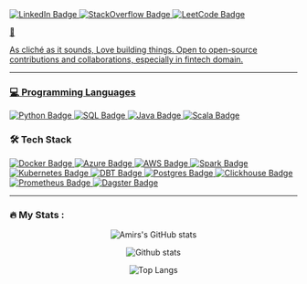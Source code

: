 <div id="badges">
    <!-- LinkedIn -->
    <a href="https://www.linkedin.com/in/amir-nazary/">
        <img src="https://img.shields.io/badge/LinkedIn-blue?style=for-the-badge&logo=linkedin&logoColor=white" alt="LinkedIn Badge"/>
    </a>
    <!-- stackoverflow -->
    <a href="https://stackoverflow.com/users/18032364/amirhossein-nazary">
        <img src="https://img.shields.io/badge/StackOverflow-orange?style=for-the-badge&logo=stackoverflow&logoColor=white" alt="StackOverflow Badge"/>
    </a>
    <!-- leetcode -->
    <a href="https://leetcode.com/ahnazary/">
        <img src="https://img.shields.io/badge/LeetCode-FFA116?style=for-the-badge&logo=leetcode&logoColor=white" alt="LeetCode Badge"/>
</div>

:wave:

As cliché as it sounds, Love building things.
Open to open-source contributions and collaborations, especially in fintech domain. 

---

### :computer: Programming Languages
<div>
    <!-- Python -->
    <a href="https://www.linkedin.com/in/amirhossein-nazary/details/skills/">
        <img src="https://img.shields.io/badge/python-3776AB?style=for-the-badge&logo=python&logoColor=white" alt="Python Badge"/>
    </a>
    <!-- SQL -->
    <a>
        <a href="https://www.linkedin.com/in/amirhossein-nazary/details/skills/">
        <img src="https://img.shields.io/badge/SQL-4479A1?style=for-the-badge&logo=amazon-dynamodb&logoColor=white" alt="SQL Badge"/>
    </a>
    <!-- Java -->
    <a href="https://www.linkedin.com/in/amirhossein-nazary/details/skills/">
        <img src="https://img.shields.io/badge/java-007396?style=for-the-badge&logo=java&logoColor=white" alt="Java Badge"/>
    </a>
    <!-- Scala -->
    <a href="https://www.linkedin.com/in/amirhossein-nazary/details/skills/">
        <img src="https://img.shields.io/badge/scala-DC322F?style=for-the-badge&logo=scala&logoColor=white" alt="Scala Badge"/>
    </a> 
</div>

### :hammer_and_wrench: Tech Stack

<div>
    <!-- Docker -->
    <a>
        <a href="https://www.linkedin.com/in/amirhossein-nazary/details/skills/">
        <img src="https://img.shields.io/badge/docker-2496ED?style=for-the-badge&logo=docker&logoColor=white" alt="Docker Badge"/>
    </a>
    <!-- azure -->
    <a href="https://www.linkedin.com/in/amirhossein-nazary/details/skills/">
        <img src="https://img.shields.io/badge/azure-0089D6?style=for-the-badge&logo=microsoft-azure&logoColor=white" alt="Azure Badge"/>
    </a>
    <!-- aws -->
    <a>
    <a href="https://www.linkedin.com/in/amirhossein-nazary/details/skills/">
        <img src="https://img.shields.io/badge/aws-232F3E?style=for-the-badge&logo=amazon-aws&logoColor=white" alt="AWS Badge"/>
    </a>
    <!-- airflow
    <a>
    <a href="https://www.linkedin.com/in/amirhossein-nazary/details/skills/">
        <img src="https://img.shields.io/badge/airflow-017CEE?style=for-the-badge&logo=apache-airflow&logoColor=white" alt="Airflow Badge"/>
    </a> -->
    <!-- spark -->
    <a>
        <a href="https://www.linkedin.com/in/amirhossein-nazary/details/skills/">
        <img src="https://img.shields.io/badge/spark-E25A1C?style=for-the-badge&logo=apache-spark&logoColor=white" alt="Spark Badge"/>
    </a>
    <!-- Terraform -->
    <!-- <a>
        <a href="https://www.linkedin.com/in/amirhossein-nazary/details/skills/">
        <img src="https://img.shields.io/badge/terraform-623CE4?style=for-the-badge&logo=terraform&logoColor=white" alt="Terraform Badge"/>
    </a> -->
    <!-- kubernetes -->
    <a>
        <a href="https://www.linkedin.com/in/amirhossein-nazary/details/skills/">
        <img src="https://img.shields.io/badge/kubernetes-326CE5?style=for-the-badge&logo=kubernetes&logoColor=white" alt="Kubernetes Badge"/>
    </a>
    <!-- kustomize -->
    <!-- <a>
        <a href="https://www.linkedin.com/in/amirhossein-nazary/details/skills/">
        <img src="https://img.shields.io/badge/kustomize-326CE5?style=for-the-badge&logo=kubernetes&logoColor=white" alt="Kustomize Badge"/>
    </a> -->
    <!-- dbt -->
    <a>
        <a href="https://www.linkedin.com/in/amirhossein-nazary/details/skills/">
        <img src="https://img.shields.io/badge/dbt-FF6600?style=for-the-badge&logo=dbt&logoColor=white" alt="DBT Badge"/>
    </a>
    <a>
    <!-- postgres -->
        <a href="https://www.linkedin.com/in/amirhossein-nazary/details/skills/">
        <img src="https://img.shields.io/badge/postgres-4169E1?style=for-the-badge&logo=postgresql&logoColor=white" alt="Postgres Badge"/>
    </a>
    <!-- clckhouse -->
    <a>
        <a href="https://www.linkedin.com/in/amirhossein-nazary/details/skills/">
        <img src="https://img.shields.io/badge/clickhouse-FF0000?style=for-the-badge&logo=clickhouse&logoColor=white" alt="Clickhouse Badge"/>
    </a>
    <!-- <a>
        <a href="https://www.linkedin.com/in/amirhossein-nazary/details/skills/"> -->
    <!-- </a>
        <a href="https://www.linkedin.com/in/amirhossein-nazary/details/skills/">
        <img src="https://img.shields.io/badge/git-F05032?style=for-the-badge&logo=git&logoColor=white" alt="Git Badge"/> -->
    <!--  GitLab CI -->
    <!-- </a>
        <a href="https://www.linkedin.com/in/amirhossein-nazary/details/skills/">
        <img src="https://img.shields.io/badge/gitlab CI-330F63?style=for-the-badge&logo=gitlab&logoColor=white" alt="GitLab CI Badge"/>
    </a> -->
    <!--  GitHub Actions -->
        <!-- <a href="https://www.linkedin.com/in/amirhossein-nazary/details/skills/">
        <img src="https://img.shields.io/badge/github actions-2088FF?style=for-the-badge&logo=github-actions&logoColor=white" alt="GitHub Actions Badge"/>
    </a> -->
    <!-- GitHub -->
    <!-- <a href="https://www.linkedin.com/in/amirhossein-nazary/details/skills/">
        <img src="https://img.shields.io/badge/github-181717?style=for-the-badge&logo=github&logoColor=white" alt="GitHub Badge"/>
    </a> -->
    <!-- GitLab -->
    <!-- <a href="https://www.linkedin.com/in/amirhossein-nazary/details/skills/">
        <img src="https://img.shields.io/badge/gitlab-FCA121?style=for-the-badge&logo=gitlab&logoColor=white" alt="GitLab Badge"/>
    </a> -->
    <!-- meltano -->
    <!-- <a>
        <a href="https://www.linkedin.com/in/amirhossein-nazary/details/skills/">
        <img src="https://img.shields.io/badge/meltano-FF6600?style=for-the-badge&logo=meltano&logoColor=white" alt="Meltano Badge"/>
    </a> -->
    <!-- cubejs -->
    <!-- <a>
        <a href="https://www.linkedin.com/in/amirhossein-nazary/details/skills/">
        <img src="https://img.shields.io/badge/cubejs-FF6600?style=for-the-badge&logo=cubejs&logoColor=white" alt="CubeJS Badge"/>
    </a> -->
    <!-- grafana -->
    <!-- <a>
        <a href="https://www.linkedin.com/in/amirhossein-nazary/details/skills/">
        <img src="https://img.shields.io/badge/grafana-F46800?style=for-the-badge&logo=grafana&logoColor=white" alt="Grafana Badge"/>
    </a> -->
    <!-- prometheus -->
    <a>
        <a href="https://www.linkedin.com/in/amirhossein-nazary/details/skills/">
        <img src="https://img.shields.io/badge/prometheus-E6522C?style=for-the-badge&logo=prometheus&logoColor=white" alt="Prometheus Badge"/>
    </a>
    <!-- Pandas -->
    <!-- <a>
        <a href="https://www.linkedin.com/in/amirhossein-nazary/details/skills/">
        <img src="https://img.shields.io/badge/pandas-150458?style=for-the-badge&logo=pandas&logoColor=white" alt="Pandas Badge"/>
    </a> -->
    <!-- Pytest -->
    <!-- <a>
        <a href="https://www.linkedin.com/in/amirhossein-nazary/details/skills/">
        <img src="https://img.shields.io/badge/pytest-0A9EDC?style=for-the-badge&logo=pytest&logoColor=white" alt="Pytest Badge"/>
    </a> -->
    <!-- jira -->
    <!-- <a>
        <a href="https://www.linkedin.com/in/amirhossein-nazary/details/skills/">
        <img src="https://img.shields.io/badge/jira-0052CC?style=for-the-badge&logo=jira&logoColor=white" alt="Jira Badge"/>
    </a> -->
    <!-- confluence -->
    <!-- <a>
        <a href="https://www.linkedin.com/in/amirhossein-nazary/details/skills/">
        <img src="https://img.shields.io/badge/confluence-172B4D?style=for-the-badge&logo=confluence&logoColor=white" alt="Confluence Badge"/>
    </a> -->
    <!-- dagster -->
    <a>
        <a href="https://www.linkedin.com/in/amirhossein-nazary/details/skills/">
        <img src="https://img.shields.io/badge/dagster-2A7ED0?style=for-the-badge&logo=dagster&logoColor=white" alt="Dagster Badge"/>
    </a>
</div>

<!-- ### :books: Libraries & Frameworks
<div>   
    <a>
    <a href="https://www.linkedin.com/in/amirhossein-nazary/details/skills/">
        <img src="https://img.shields.io/badge/python pandas-150458?style=for-the-badge&logo=pandas&logoColor=white" alt="Pandas Badge"/>
    </a>
    <a>
    <a href="https://www.linkedin.com/in/amirhossein-nazary/details/skills/">
        <img src="https://img.shields.io/badge/python boto3-569A31?style=for-the-badge&logo=amazon-aws&logoColor=white" alt="Boto3 Badge"/>
    </a>
    <a>
    <a href="https://www.linkedin.com/in/amirhossein-nazary/details/skills/">
        <img src="https://img.shields.io/badge/python numpy-013243?style=for-the-badge&logo=numpy&logoColor=white" alt="Numpy Badge"/>
    </a>
    <a>
    <a href="https://www.linkedin.com/in/amirhossein-nazary/details/skills/">
        <img src="https://img.shields.io/badge/python sqlalchemy-003B57?style=for-the-badge&logo=postgresql&logoColor=white" alt="SQLAlchemy Badge"/>
    </a>
    <a>
    <a href="https://www.linkedin.com/in/amirhossein-nazary/details/skills/">
        <img src="https://img.shields.io/badge/python sqlite3-003B57?style=for-the-badge&logo=sqlite&logoColor=white" alt="SQLite3 Badge"/>
    </a>

<div> -->

<!-- ### :pencil2: IDEs
<div>
    <a href="https://www.linkedin.com/in/amirhossein-nazary/details/skills/">
        <img src="https://img.shields.io/badge/visual%20studio%20code-007ACC?style=for-the-badge&logo=visual-studio-code&logoColor=white" alt="VSCode Badge"/>
    </a>
    <a href="https://www.linkedin.com/in/amirhossein-nazary/details/skills/">
        <img src="https://img.shields.io/badge/pycharm-000000?style=for-the-badge&logo=pycharm&logoColor=white" alt="PyCharm Badge"/>
    </a>
    <a href="https://www.linkedin.com/in/amirhossein-nazary/details/skills/">
        <img src="https://img.shields.io/badge/jupyter-F37626?style=for-the-badge&logo=jupyter&logoColor=white" alt="Jupyter Badge"/>
    </a>
    <a href="https://www.linkedin.com/in/amirhossein-nazary/details/skills/">
        <img src="https://img.shields.io/badge/anaconda-44A833?style=for-the-badge&logo=anaconda&logoColor=white" alt="Anaconda Badge"/>
    </a>
    <a href="https://www.linkedin.com/in/amirhossein-nazary/details/skills/">
        <img src="https://img.shields.io/badge/eclipse IDE-2C2255?style=for-the-badge&logo=eclipse-ide&logoColor=white" alt="Eclipse Badge"/>
    </a>
</div> -->

---

### :fire: My Stats :

<p align="center">
  <img src="http://github-readme-streak-stats.herokuapp.com?user=ahnazary&theme=dark&background=000000" alt="Amirs's GitHub stats" />

</p>

<p align="center">
  <img src="https://github-readme-stats.vercel.app/api?username=ahnazary&show_icons=true&theme=vision-friendly-dark" alt="Github stats" />

</p>

<p align="center">
  <img src="https://github-readme-stats.vercel.app/api/top-langs/?username=ahnazary&layout=compact&theme=vision-friendly-dark" alt="Top Langs" />

</p>
  